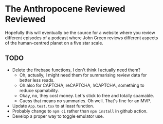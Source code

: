 # The Anthropocene Reviewed Reviewed

Hopefully this will eventually be the source for a website where you review
different episodes of a podcast where John Green reviews different aspects of
the human-centred planet on a five star scale.

## TODO

- Delete the firebase functions, I don't think I actually need them?
  - Oh, actually, I might need them for summarising review data for better less reads.
  - Oh also for CAPTCHA, reCAPTCHA, hCAPTCHA, something to reduce spamability.
  - Okay, no, they cost money. Let's stick to free and totally spamable.
  - Guess that means no summaries. Oh well. That's fine for an MVP.
- Update `App.test.tsx` to at least function.
- Probably change to `npm ci` rather than `npm install` in github action.
- Develop a proper way to toggle emulator use.
